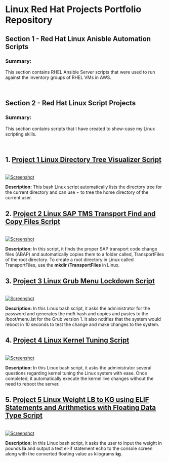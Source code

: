 # Linux Red Hat Projects Portfolio Repository
<h2>Section 1 - Red Hat Linux Anisble Automation Scripts </h2>
<p><h3>Summary:</h3> This section contains RHEL Ansible Server scripts that were used to run against the inventory groups of RHEL VMs in AWS.</p>
<br>

<h2>Section 2 - Red Hat Linux Script Projects </h2>
<p><h3>Summary:</h3> This section contains scripts that I have created to show-case my Linux scripting skills.</p>
<br>
<h2> 1. <a href="https://github.com/absndus/Linux_Red_Hat_Projects_Portfolio_Repository/blob/main/Project_1_Linux_Directory_Tree_Visualizer.sh">Project 1 Linux Directory Tree Visualizer Script</a></h2>
<br>
<a href="https://github.com/absndus/Linux_Red_Hat_Projects_Portfolio_Repository/blob/main/Linux%20Screenshots/Screenshot_4_Linux_Tree_Directory.png">
  <image src="https://github.com/absndus/Linux_Red_Hat_Projects_Portfolio_Repository/blob/main/Linux%20Screenshots/Screenshot_4_Linux_Tree_Directory.png" alt = "Screenshot">
    </a>
<p><b>Description:</b> This bash Linux script automatically lists the directory tree for the current directory and can use ~ to tree the home directory of the current user. 
</p>

<h2> 2. <a href="https://github.com/absndus/Linux_Red_Hat_Projects_Portfolio_Repository/blob/main/Project_2_Linux_SAP_TMS_Transport_Finder_Copy.sh">Project 2 Linux SAP TMS Transport Find and Copy Files Script</a></h2>
<br>
<a href="https://github.com/absndus/Linux_Red_Hat_Projects_Portfolio_Repository/blob/main/Linux%20Screenshots/Screenshot_3_Linux_SAP_TMS_Transport_Finder_Copy.png">
  <image src="https://github.com/absndus/Linux_Red_Hat_Projects_Portfolio_Repository/blob/main/Linux%20Screenshots/Screenshot_3_Linux_SAP_TMS_Transport_Finder_Copy.png" alt = "Screenshot">
    </a>
  <p><b>Description:</b> In this script, it finds the proper SAP transport code change files (ABAP) and automatically copies them to a folder called, TransportFiles of the root directory. To create a root directory in Linux called TransportFiles, use the <b>mkdir /TransportFiles</b> in Linux. 
    
<h2> 3. <a href="https://github.com/absndus/Linux_Red_Hat_Projects_Portfolio_Repository/blob/main/Project_3_Linux_Grub_Menu_Lockdown.sh">Project 3 Linux Grub Menu Lockdown Script</a></h2>
<br>
<a href="https://github.com/absndus/Linux_Red_Hat_Projects_Portfolio_Repository/blob/main/Linux%20Screenshots/Screenshot_1_Linux_Lockdown_Grub_Menu.png">
  <image src="https://github.com/absndus/Linux_Red_Hat_Projects_Portfolio_Repository/blob/main/Linux%20Screenshots/Screenshot_1_Linux_Lockdown_Grub_Menu.png" alt = "Screenshot">
    </a>
  <p><b>Description:</b> In this Linux bash script, it asks the administrator for the password and generates the md5 hash and copies and pastes to the /boot/menu.lst for the Grub version 1. It also notifies that the system would reboot in 10 seconds to test the change and make changes to the system.</p>
  
<h2> 4. <a href="https://github.com/absndus/Linux_Red_Hat_Projects_Portfolio_Repository/blob/main/Project_4_Linux_Kernel_Tuning_Security.sh">Project 4 Linux Kernel Tuning Script</a></h2>
<br>
<a href="https://github.com/absndus/Linux_Red_Hat_Projects_Portfolio_Repository/blob/main/Linux%20Screenshots/Screenshot_2_Linux_Kernel_Secure_Tuning.png">
  <image src="https://github.com/absndus/Linux_Red_Hat_Projects_Portfolio_Repository/blob/main/Linux%20Screenshots/Screenshot_2_Linux_Kernel_Secure_Tuning.png" alt = "Screenshot">
    </a>
  <p><b>Description:</b> In this Linux bash script, it asks the administrator several questions regarding kernel tuning the Linux system with ease. Once completed, it automatically execute the kernel live changes without the need to reboot the server.</p>
  
<h2> 5. <a href="https://github.com/absndus/Linux_Red_Hat_Projects_Portfolio_Repository/blob/main/Project_5_Linux_ELIF_Statement_Float_Calculate_WeightLBtoKg.sh">Project 5 Linux Weight LB to KG using ELIF Statements and Arithmetics with Floating Data Type Script</a></h2>
<br>
<a href="https://github.com/absndus/Linux_Red_Hat_Projects_Portfolio_Repository/blob/main/Linux%20Screenshots/Screenshot_5_Linux_ELIF_Statements_WeightLBtoKg.png">
  <image src="https://github.com/absndus/Linux_Red_Hat_Projects_Portfolio_Repository/blob/main/Linux%20Screenshots/Screenshot_5_Linux_ELIF_Statements_WeightLBtoKg.png" alt = "Screenshot">
    </a>
  <p><b>Description:</b> In this Linux bash script, it asks the user to input the weight in pounds <b>lb</b> and output a test el-if statement echo to the console screen along with the converted floating value as kilograms <b>kg</b>.</p>
